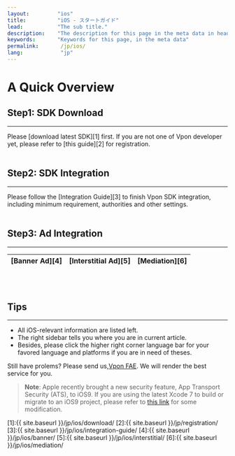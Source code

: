 ```yaml
---
layout:         "ios"
title:          "iOS - スタートガイド"
lead:           "The sub title."
description:    "The description for this page in the meta data in header."
keywords:       "Keywords for this page, in the meta data"
permalink:       /jp/ios/
lang:            "jp"
---
```

# A Quick Overview
## Step1: SDK Download
---
Please [download latest SDK][1] first. If you are not one of Vpon developer yet, please refer to [this guide][2] for registration. <br><br>

## Step2: SDK Integration
---
Please follow the [Integration Guide][3] to finish Vpon SDK integration, including minimum requirement, authorities and other settings.<br><br>

## Step3: Ad Integration
---
| [Banner Ad][4]  |[Interstitial Ad][5] |[Mediation][6]|
| :------------:|:-----------:| :--------: |
<br><br>

## Tips
---
* All iOS-relevant information are listed left.
* The right sidebar tells you where you are in current article.
* Besides, please click the higher right corner language bar for your favored language and platforms if you are in need of theses.

Still have prolems? Please send us,[Vpon FAE](mailto:fae@vpon.com). We will render the best service for you.


> **Note**: Apple recently brought a new security feature, App Transport Security (ATS), to iOS9. If you are using the latest Xcode 7 to build or migrate to an iOS9 project, please refer to [this link](http://wiki.vpon.com/index.php?title=English_iOS_App_Transport_Security) for some modification.




[1]:{{ site.baseurl }}/jp/ios/download/
[2]:{{ site.baseurl }}/jp/registration/
[3]:{{ site.baseurl }}/jp/ios/integration-guide/
[4]:{{ site.baseurl }}/jp/ios/banner/
[5]:{{ site.baseurl }}/jp/ios/interstitial/
[6]:{{ site.baseurl }}/jp/ios/mediation/
